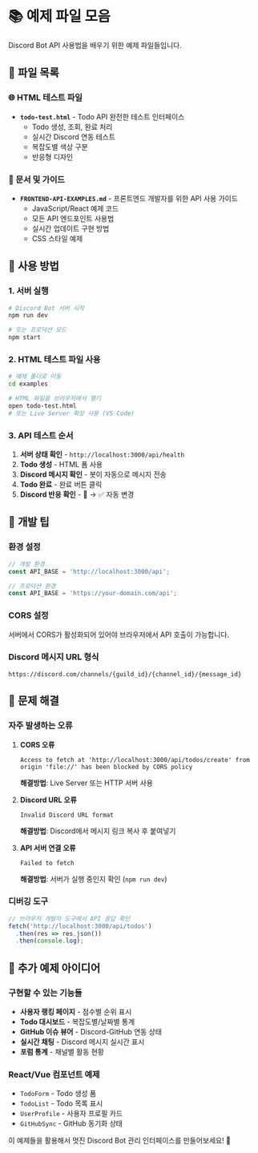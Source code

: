 # 📚 예제 파일 모음

Discord Bot API 사용법을 배우기 위한 예제 파일들입니다.

## 📁 파일 목록

### 🌐 HTML 테스트 파일
- **`todo-test.html`** - Todo API 완전한 테스트 인터페이스
  - Todo 생성, 조회, 완료 처리
  - 실시간 Discord 연동 테스트
  - 복잡도별 색상 구분
  - 반응형 디자인

### 📖 문서 및 가이드
- **`FRONTEND-API-EXAMPLES.md`** - 프론트엔드 개발자를 위한 API 사용 가이드
  - JavaScript/React 예제 코드
  - 모든 API 엔드포인트 사용법
  - 실시간 업데이트 구현 방법
  - CSS 스타일 예제

## 🚀 사용 방법

### 1. 서버 실행
```bash
# Discord Bot 서버 시작
npm run dev

# 또는 프로덕션 모드
npm start
```

### 2. HTML 테스트 파일 사용
```bash
# 예제 폴더로 이동
cd examples

# HTML 파일을 브라우저에서 열기
open todo-test.html
# 또는 Live Server 확장 사용 (VS Code)
```

### 3. API 테스트 순서
1. **서버 상태 확인** - `http://localhost:3000/api/health`
2. **Todo 생성** - HTML 폼 사용
3. **Discord 메시지 확인** - 봇이 자동으로 메시지 전송
4. **Todo 완료** - 완료 버튼 클릭
5. **Discord 반응 확인** - 👀 → ✅ 자동 변경

## 🔧 개발 팁

### 환경 설정
```javascript
// 개발 환경
const API_BASE = 'http://localhost:3000/api';

// 프로덕션 환경
const API_BASE = 'https://your-domain.com/api';
```

### CORS 설정
서버에서 CORS가 활성화되어 있어야 브라우저에서 API 호출이 가능합니다.

### Discord 메시지 URL 형식
```
https://discord.com/channels/{guild_id}/{channel_id}/{message_id}
```

## 🐛 문제 해결

### 자주 발생하는 오류

1. **CORS 오류**
   ```
   Access to fetch at 'http://localhost:3000/api/todos/create' from origin 'file://' has been blocked by CORS policy
   ```
   **해결방법**: Live Server 또는 HTTP 서버 사용

2. **Discord URL 오류**
   ```
   Invalid Discord URL format
   ```
   **해결방법**: Discord에서 메시지 링크 복사 후 붙여넣기

3. **API 서버 연결 오류**
   ```
   Failed to fetch
   ```
   **해결방법**: 서버가 실행 중인지 확인 (`npm run dev`)

### 디버깅 도구
```javascript
// 브라우저 개발자 도구에서 API 응답 확인
fetch('http://localhost:3000/api/todos')
  .then(res => res.json())
  .then(console.log);
```

## 📝 추가 예제 아이디어

### 구현할 수 있는 기능들
- **사용자 랭킹 페이지** - 점수별 순위 표시
- **Todo 대시보드** - 복잡도별/날짜별 통계
- **GitHub 이슈 뷰어** - Discord-GitHub 연동 상태
- **실시간 채팅** - Discord 메시지 실시간 표시
- **포럼 통계** - 채널별 활동 현황

### React/Vue 컴포넌트 예제
- `TodoForm` - Todo 생성 폼
- `TodoList` - Todo 목록 표시
- `UserProfile` - 사용자 프로필 카드
- `GitHubSync` - GitHub 동기화 상태

이 예제들을 활용해서 멋진 Discord Bot 관리 인터페이스를 만들어보세요! 🎯